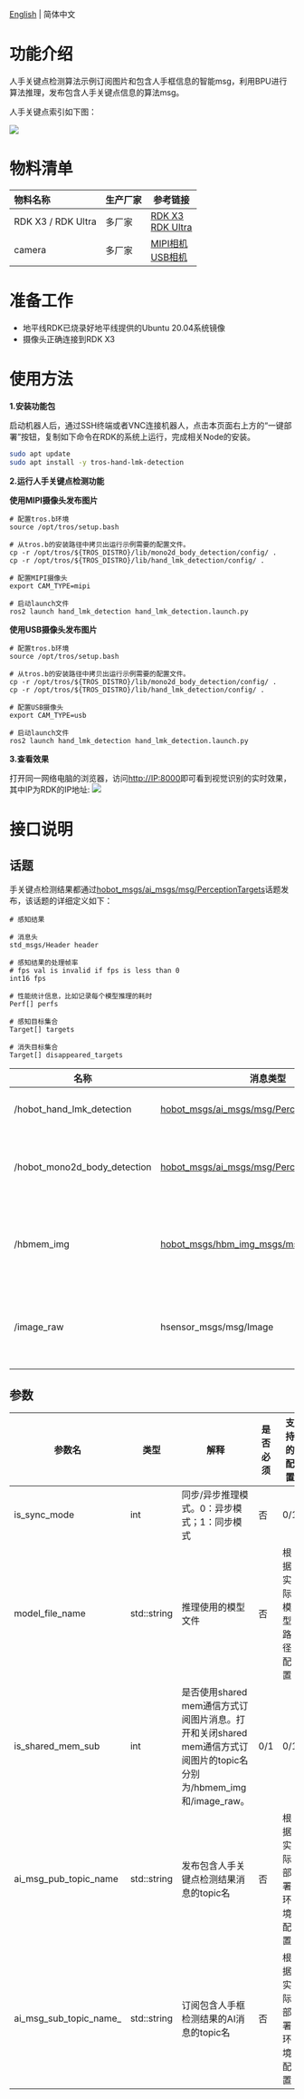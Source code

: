 [English](./README.md) | 简体中文

# 功能介绍

人手关键点检测算法示例订阅图片和包含人手框信息的智能msg，利用BPU进行算法推理，发布包含人手关键点信息的算法msg。

人手关键点索引如下图：

![](./imgs/hand_lmk_index.jpeg)


# 物料清单

| 物料名称            | 生产厂家 | 参考链接                                                     |
| :------------------ | -------- | ------------------------------------------------------------ |
| RDK X3 / RDK Ultra  | 多厂家 | [RDK X3](https://developer.horizon.cc/rdkx3)<br>[RDK Ultra](https://developer.horizon.cc/rdkultra) |
| camera              | 多厂家 | [MIPI相机](https://developer.horizon.cc/nodehubdetail/168958376283445781)<br>[USB相机](https://developer.horizon.cc/nodehubdetail/168958376283445777)|


# 准备工作

- 地平线RDK已烧录好地平线提供的Ubuntu 20.04系统镜像
- 摄像头正确连接到RDK X3

# 使用方法


**1.安装功能包**

启动机器人后，通过SSH终端或者VNC连接机器人，点击本页面右上方的“一键部署”按钮，复制如下命令在RDK的系统上运行，完成相关Node的安装。

```bash
sudo apt update
sudo apt install -y tros-hand-lmk-detection
```

**2.运行人手关键点检测功能**

**使用MIPI摄像头发布图片**

```shell
# 配置tros.b环境
source /opt/tros/setup.bash

# 从tros.b的安装路径中拷贝出运行示例需要的配置文件。
cp -r /opt/tros/${TROS_DISTRO}/lib/mono2d_body_detection/config/ .
cp -r /opt/tros/${TROS_DISTRO}/lib/hand_lmk_detection/config/ .

# 配置MIPI摄像头
export CAM_TYPE=mipi

# 启动launch文件
ros2 launch hand_lmk_detection hand_lmk_detection.launch.py
```

**使用USB摄像头发布图片**

```shell
# 配置tros.b环境
source /opt/tros/setup.bash

# 从tros.b的安装路径中拷贝出运行示例需要的配置文件。
cp -r /opt/tros/${TROS_DISTRO}/lib/mono2d_body_detection/config/ .
cp -r /opt/tros/${TROS_DISTRO}/lib/hand_lmk_detection/config/ .

# 配置USB摄像头
export CAM_TYPE=usb

# 启动launch文件
ros2 launch hand_lmk_detection hand_lmk_detection.launch.py
```

**3.查看效果**

打开同一网络电脑的浏览器，访问[http://IP:8000](http://IP:8000)即可看到视觉识别的实时效果，其中IP为RDK的IP地址:
![](./imgs/hand_lmk_render.jpg)

# 接口说明

## 话题

手关键点检测结果都通过[hobot_msgs/ai_msgs/msg/PerceptionTargets](https://github.com/HorizonRDK/hobot_msgs/blob/develop/ai_msgs/msg/PerceptionTargets.msg)话题发布，该话题的详细定义如下：
```shell
# 感知结果

# 消息头
std_msgs/Header header

# 感知结果的处理帧率
# fps val is invalid if fps is less than 0
int16 fps

# 性能统计信息，比如记录每个模型推理的耗时
Perf[] perfs

# 感知目标集合
Target[] targets

# 消失目标集合
Target[] disappeared_targets
```

| 名称                 | 消息类型        | 说明|
| ---------------------- | ----------- |---------------------------- |
| /hobot_hand_lmk_detection | [hobot_msgs/ai_msgs/msg/PerceptionTargets](https://github.com/HorizonRDK/hobot_msgs/blob/develop/ai_msgs/msg/PerceptionTargets.msg)  | 发布识别到的手关键点信息（开启手势唤醒之后才会出现） |
| /hobot_mono2d_body_detection          | [hobot_msgs/ai_msgs/msg/PerceptionTargets](https://github.com/HorizonRDK/hobot_msgs/blob/develop/ai_msgs/msg/PerceptionTargets.msg)   | 订阅前一个node识别到的人体目标信息，包括人体框、人脸框、手框、人体关键点 |
| /hbmem_img | [hobot_msgs/hbm_img_msgs/msg/HbmMsg1080P](https://github.com/HorizonRDK/hobot_msgs/blob/develop/hbm_img_msgs/msg/HbmMsg1080P.msg)  | 当is_shared_mem_sub == 1时，用shared mem通信方式订阅上一个node发布图像数据|
| /image_raw | hsensor_msgs/msg/Image  |  当is_shared_mem_sub == 0时，订阅用ros的普通方式订阅上一个node发布相关的图像数据|


## 参数

| 参数名                 | 类型        | 解释                                                                                                                | 是否必须 | 支持的配置           | 默认值                       |
| ---------------------- | ----------- | ------------------------------------------------------------------------------------------------------------------- | -------- | -------------------- | ---------------------------- |
| is_sync_mode           | int         | 同步/异步推理模式。0：异步模式；1：同步模式                                                                         | 否       | 0/1                  | 0                            |
| model_file_name        | std::string | 推理使用的模型文件                                                                                                  | 否       | 根据实际模型路径配置 | config/handLMKs.hbm          |
| is_shared_mem_sub      | int         | 是否使用shared mem通信方式订阅图片消息。打开和关闭shared mem通信方式订阅图片的topic名分别为/hbmem_img和/image_raw。 | 0/1      | 0/1                  | 0                            |
| ai_msg_pub_topic_name  | std::string | 发布包含人手关键点检测结果消息的topic名                                                                         | 否       | 根据实际部署环境配置 | /hobot_hand_lmk_detection    |
| ai_msg_sub_topic_name_ | std::string | 订阅包含人手框检测结果的AI消息的topic名                                                                             | 否       | 根据实际部署环境配置 | /hobot_mono2d_body_detection |

